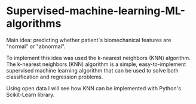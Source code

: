 # Supervised-machine-learning-ML-algorithms

Main idea: predicting whether patient`s biomechanical features are "normal" or "abnormal". 

To implement this idea was used the k-nearest neighbors (KNN) algorithm. The k-nearest neighbors (KNN) algorithm is a simple, easy-to-implement supervised machine learning algorithm that can be used to solve both classification and regression problems.

Using open data I will see how KNN can be implemented with Python's Scikit-Learn library.
